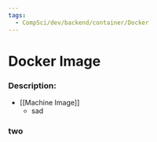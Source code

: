 ```yaml
---
tags:
  - CompSci/dev/backend/container/Docker
---
```

# Docker Image
### Description:
- [[Machine Image]]
	- sad
### two